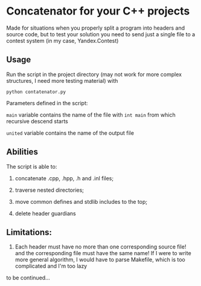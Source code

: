 # Concatenator for your C++ projects

Made for situations when you properly split a program into headers and source code, but to test your solution you need to send just a single file to a contest system (in my case, Yandex.Contest)

## Usage

Run the script in the project directory (may not work for more complex structures, I need more testing material) with

`python contatenator.py`

Parameters defined in the script:

`main` variable contains the name of the file with `int main` from which recursive descend starts

`united` variable contains the name of the output file

## Abilities

The script is able to:

1. concatenate .cpp, .hpp, .h and .inl files;

2. traverse nested directories;

3. move common defines and stdlib includes to the top;

4. delete header guardians

## Limitations:

1. Each header must have no more than one corresponding source file! and the corresponding file must have the same name! If I were to write more general algorithm, I would have to parse Makefile, which is too complicated and I'm too lazy

to be continued...
